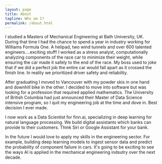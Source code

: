 ```yaml
---
layout: page
title: About
tagline: Who am I?
permalink: /about.html
--- 
```


I studied a Masters of Mechanical Engineering at Bath University, UK. During that time I had the chance to spend a year in industry working for Williams Formula One.  A helipad, two wind tunnels and over 600 talented engineers....exciting stuff!   I worked as a stress analyst, computationally analyzing components of the race car to minimize their weight, while ensuring the car made it safely to the end of the race.  My boss used to joke that if we did a perfect job the entire car would fall apart as it crossed the finish line.  In reality we prioritized driver safety and reliability.

After graduating I moved to Vancouver with my powder skis in one hand and downhill bike in the other. I decided to move into software but was looking for a profession that required applied mathematics.  The University of British Columbia had just announced their Master of Data Science intensive program, so I quit my engineering job at the time and dove in.  Best decision I ever made.

I now work as a Data Scientist for finn.ai, specializing in deep learning for natural language processing. We build digital assistants which banks can provide to their customers.  Think Siri or Google Assistant for your bank.

In the future I would love to apply my skills in the engineering sector.  For example, building deep learning models to ingest sensor data and predict the probability of component failure in cars.  It's going to be exciting to see the ways AI is applied in the mechanical engineering indsutry over the next decade.
